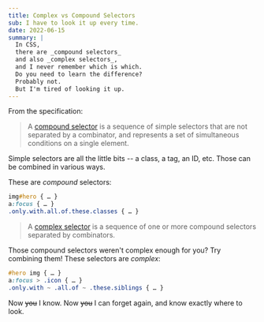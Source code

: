 ```yaml
---
title: Complex vs Compound Selectors
sub: I have to look it up every time.
date: 2022-06-15
summary: |
  In CSS,
  there are _compound selectors_
  and also _complex selectors_,
  and I never remember which is which.
  Do you need to learn the difference?
  Probably not.
  But I'm tired of looking it up.
---
```


From the specification:

> A [compound selector](https://drafts.csswg.org/selectors/#compound)
> is a sequence of simple selectors
> that are not separated by a combinator,
> and represents a set of simultaneous conditions on a single element.

Simple selectors are all the little bits --
a class, a tag, an ID, etc.
Those can be combined in various ways.

These are _compound_ selectors:

```css
img#hero { … }
a:focus { … }
.only.with.all.of.these.classes { … }
```

> A [complex selector](https://drafts.csswg.org/selectors/#complex)
> is a sequence of one or more compound selectors
> separated by combinators.

Those compound selectors weren't complex enough for you?
Try combining them!
These selectors are _complex_:

```css
#hero img { … }
a:focus > .icon { … }
.only.with ~ .all.of ~ .these.siblings { … }
```

Now ~~you~~ I know.
Now ~~you~~ I can forget again,
and know exactly where to look.
